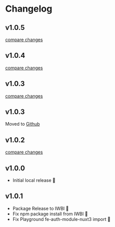 # Changelog

## v1.0.5

[compare changes](https://github.com/DeepLinkNetwork/fe-auth-module-nuxt3/compare/v1.0.4...v1.0.5)

## v1.0.4

[compare changes](https://github.com/DeepLinkNetwork/fe-auth-module-nuxt3/compare/v1.0.3...v1.0.4)

## v1.0.3

[compare changes](https://github.com/DeepLinkNetwork/fe-auth-module-nuxt3/compare/v1.0.2...v1.0.3)

## v1.0.3

Moved to [Github](https://github.com/DeepLinkNetwork/fe-auth-module-nuxt3)

## v1.0.2

[compare changes](https://bitbucket.org/iwbi/fe-auth-module-nuxt3/branches/compare/v1.0.1...v1.0.2)

## v1.0.0

- Initial local release :rocket:

## v1.0.1

- Package Release to IWBI :rocket:
- Fix npm package install from IWBI :rocket:
- Fix Playground fe-auth-module-nuxt3 import :rocket:
